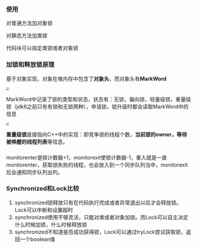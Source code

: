 ### 使用

对普通方法加对象锁

对静态方法加类锁

代码块可以指定类锁或者对象锁

### 加锁和释放锁原理

基于对象实现，对象在堆内存中包含了**对象头**，而对象头有**MarkWord**

<img src="E:\学习资料\笔记\Java-Docs\image\对象在堆内存.png" style="zoom:50%;" />

MarkWord中记录了锁的类型和状态，状态有：无锁，偏向锁，轻量级锁，重量级锁（jdk6之前只有有锁和无锁两种），申请锁，锁升级时都会读取MarkWord中的信息

<img src="E:\学习资料\笔记\Java-Docs\image\MarkWord.png" style="zoom:50%;" />

**重量级锁**直接指向C++中的实现：即竞争锁的线程个数，**当前锁的owner，等待被唤醒的线程列表**等信息。

### 

monitorenter是锁计数器+1，monitorexit使锁计数器-1，重入就是一直monitorenter，获取锁失败的线程，也会放入到一个同步队列当中，monitorexit后会通知同步队列出列。







### Synchronized和Lock比较

1. synchronized锁释放只有在代码执行完成或者异常退出以后才会释放锁。Lock可以中断和设置超时
3. synchronized使用不够灵活，只能对类或者对象加锁。而Lock可以自主决定什么时候加锁，什么时候释放锁
4. synchronized不知道是否成功获得锁，Lock可以通过tryLock尝试获取锁，返回一个boolean值